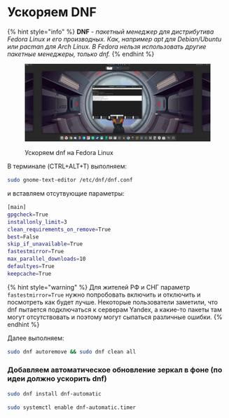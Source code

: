 # Ускоряем DNF

{% hint style="info" %}
**DNF** - _пакетный менеджер для дистрибутива Fedora Linux и его производных. Как, например apt для Debian/Ubuntu или pacman для Arch Linux. В Fedora нельзя использовать другие пакетные менеджеры, только dnf._
{% endhint %}

<figure><img src="../../.gitbook/assets/baTTDPnqJjU.jpg" alt=""><figcaption><p>Ускоряем dnf на Fedora Linux</p></figcaption></figure>

В терминале (CTRL+ALT+T) выполняем:

```bash
sudo gnome-text-editor /etc/dnf/dnf.conf
```

и вставляем отсутвующие параметры:

```bash
[main]
gpgcheck=True
installonly_limit=3
clean_requirements_on_remove=True
best=False
skip_if_unavailable=True
fastestmirror=True
max_parallel_downloads=10
defaultyes=True
keepcache=True

```

{% hint style="warning" %}
Для жителей РФ и СНГ параметр `fastestmirror=True` нужно попробовать включить и отключить и посмотреть как будет лучше. Некоторые пользователи заметили, что dnf пытается подключаться к серверам Yandex, а какие-то пакеты там могут отсутствовать и поэтому могут сыпаться различные ошибки.
{% endhint %}

Далее выполняем:

```bash
sudo dnf autoremove && sudo dnf clean all
```

### Добавляем автоматическое обновление зеркал в фоне (по идеи должно ускорить dnf)

```bash
sudo dnf install dnf-automatic
```

```bash
sudo systemctl enable dnf-automatic.timer
```
